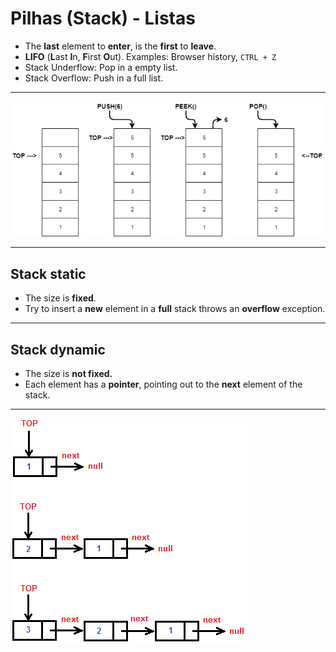 # Pilhas (Stack) - Listas

- The **last** element to **enter**, is the **first** to **leave**.
- **LIFO** (**L**ast **I**n, **F**irst **O**ut). Examples: Browser history, `CTRL + Z`
- Stack Underflow: Pop in a empty list.
- Stack Overflow: Push in a full list.

___

![Stack Example](examples/stack-example.png)

___

## Stack static

- The size is **fixed**.
- Try to insert a **new** element in a **full** stack throws an **overflow** exception.

___

## Stack dynamic

- The size is **not fixed.**
- Each element has a **pointer**, pointing out to the **next** element of the stack.

___

![Stack Example](examples/stack-dinamyc-example.png)